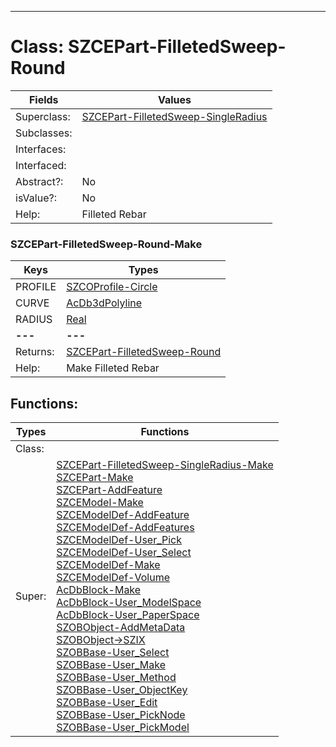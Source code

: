 ---------

# Class:	SZCEPart-FilletedSweep-Round

| Fields | Values |
| --------- | --------- |
| Superclass: | [SZCEPart-FilletedSweep-SingleRadius](SZCEPart-FilletedSweep-SingleRadius.html) |
| Subclasses: |  |
| Interfaces: |  |
| Interfaced: |  |
| Abstract?: | No |
| isValue?: | No |
| Help: | Filleted Rebar |

### SZCEPart-FilletedSweep-Round-Make

| Keys | Types |
| --------- | --------- |
| PROFILE | [SZCOProfile-Circle](SZCOProfile-Circle.html) |
| CURVE | [AcDb3dPolyline](AcDb3dPolyline.html) |
| RADIUS | [Real](Real.html) |
| **---** | **---** |
| Returns: | [SZCEPart-FilletedSweep-Round](SZCEPart-FilletedSweep-Round.html) |
| Help: | Make Filleted Rebar |


## Functions:

| Types | Functions |
| --------- | --------- |
| Class: |  |
| Super: | [SZCEPart-FilletedSweep-SingleRadius-Make](SZCEPart-FilletedSweep-SingleRadius.html) <br> [SZCEPart-Make](SZCEPart.html) <br> [SZCEPart-AddFeature](SZCEPart.html) <br> [SZCEModel-Make](SZCEModel.html) <br> [SZCEModelDef-AddFeature](SZCEModelDef.html) <br> [SZCEModelDef-AddFeatures](SZCEModelDef.html) <br> [SZCEModelDef-User_Pick](SZCEModelDef.html) <br> [SZCEModelDef-User_Select](SZCEModelDef.html) <br> [SZCEModelDef-Make](SZCEModelDef.html) <br> [SZCEModelDef-Volume](SZCEModelDef.html) <br> [AcDbBlock-Make](AcDbBlock.html) <br> [AcDbBlock-User_ModelSpace](AcDbBlock.html) <br> [AcDbBlock-User_PaperSpace](AcDbBlock.html) <br> [SZOBObject-AddMetaData](SZOBObject.html) <br> [SZOBObject->SZIX](SZOBObject.html) <br> [SZOBBase-User_Select](SZOBBase.html) <br> [SZOBBase-User_Make](SZOBBase.html) <br> [SZOBBase-User_Method](SZOBBase.html) <br> [SZOBBase-User_ObjectKey](SZOBBase.html) <br> [SZOBBase-User_Edit](SZOBBase.html) <br> [SZOBBase-User_PickNode](SZOBBase.html) <br> [SZOBBase-User_PickModel](SZOBBase.html) |


